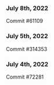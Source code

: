 ### July 8th, 2022

Commit #61109

### July 5th, 2022

Commit #314353


### July 4th, 2022

Commit #72281
